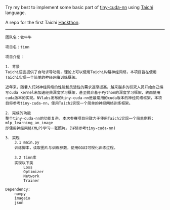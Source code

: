 Try my best to implement some basic part of [tiny-cuda-nn](https://github.com/NVlabs/tiny-cuda-nn) using [Taichi](https://docs.taichi-lang.org/) language.

A repo for the first Taichi [Hackthon](https://forum.taichi-lang.cn/t/topic/3506).


---

```
团队名：钛牛牛

项目名：tinn

项目介绍：

1. 背景
Taichi语言提供了自动求导功能，理论上可以使用Taichi构建神经网络，本项目旨在使用Taichi实现一个简单的神经网络训练框架。

近年来，随着人们对神经网络的性能和灵活性的需求逐渐提高，越来越多的研究人员开始自己编写cuda kernel来加速经典深度学习框架，甚至抛弃基于Python的深度学习框架，转而使用cuda版本的实现。NVlabs发布的tiny-cuda-nn是最常用的cuda版本的神经网络框架，本项目将参考tiny-cuda-nn，使用Taichi实现一个简单的神经网络训练框架。

2. 完成的功能
整个tiny-cuda-nn的功能复杂，本次参赛项目只致力于使用Taichi实现一个简单例程: mlp_learning_an_image
即使用神经网络(MLP)学习一张照片。（详情参考tiny-cuda-nn)

3. 实现
    3.1 main.py
    训练脚本，读取图片与训练参数，使用GGUI可视化训练过程。

    3.2 tinn库
    实现以下类
        Loss
        Optimizer
        Network
        Trainer

Dependency:
    numpy
    imageio
    json

```

